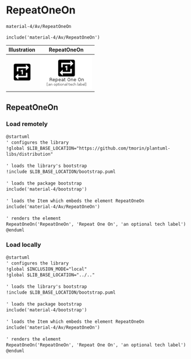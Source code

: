 # RepeatOneOn


```text
material-4/Av/RepeatOneOn
```

```text
include('material-4/Av/RepeatOneOn')
```



| Illustration | RepeatOneOn |
| :---: | :---: |
| ![illustration for Illustration](../../material-4/Av/RepeatOneOn.png) | ![illustration for RepeatOneOn](../../material-4/Av/RepeatOneOn.Local.png) |




## RepeatOneOn

### Load remotely
```plantuml
@startuml
' configures the library
!global $LIB_BASE_LOCATION="https://github.com/tmorin/plantuml-libs/distribution"

' loads the library's bootstrap
!include $LIB_BASE_LOCATION/bootstrap.puml

' loads the package bootstrap
include('material-4/bootstrap')

' loads the Item which embeds the element RepeatOneOn
include('material-4/Av/RepeatOneOn')

' renders the element
RepeatOneOn('RepeatOneOn', 'Repeat One On', 'an optional tech label')
@enduml
```

### Load locally
```plantuml
@startuml
' configures the library
!global $INCLUSION_MODE="local"
!global $LIB_BASE_LOCATION="../.."

' loads the library's bootstrap
!include $LIB_BASE_LOCATION/bootstrap.puml

' loads the package bootstrap
include('material-4/bootstrap')

' loads the Item which embeds the element RepeatOneOn
include('material-4/Av/RepeatOneOn')

' renders the element
RepeatOneOn('RepeatOneOn', 'Repeat One On', 'an optional tech label')
@enduml
```


